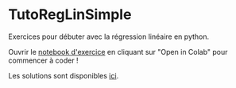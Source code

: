 # TutoRegLinSimple
Exercices pour débuter avec la régression linéaire en python.

Ouvrir le [notebook d'exercice](./TutoRegLinSimple.ipynb) en cliquant sur "Open in Colab" pour commencer à coder !

Les solutions sont disponibles [ici](./TutoRegLinSimpleSolutions.ipynb).
